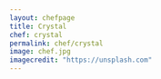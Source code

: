 ```yaml
---
layout: chefpage
title: Crystal
chef: crystal
permalink: chef/crystal
image: chef.jpg
imagecredit: "https://unsplash.com"
---
```

